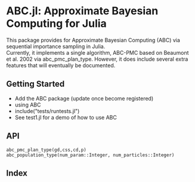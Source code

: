 # ABC.jl:  Approximate Bayesian Computing for Julia

This package provides for Approximate Bayesian Computing (ABC) via sequential importance sampling in Julia.  
Currently, it implements a single algorithm, ABC-PMC based on Beaumont et al. 2002 via abc_pmc_plan_type.
However, it does include several extra features that will eventually be documented. 


## Getting Started
 
- Add the ABC package (update once become registered)
- using ABC
- include("tests/runtests.jl")
- See test1.jl for a demo of how to use ABC
 
## API

```@docs 
abc_pmc_plan_type(gd,css,cd,p)
abc_population_type(num_param::Integer, num_particles::Integer)
```

 
## Index
 
```@index
```

